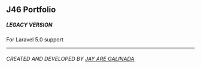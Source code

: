 ## J46 Portfolio
##### LEGACY VERSION

For Laravel 5.0 support

* * *

###### CREATED AND DEVELOPED BY [JAY ARE GALINADA](JAYAREGALINADA@GMAIL.COM)